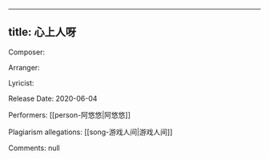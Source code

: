 
---
title: 心上人呀
---
Composer: 

Arranger: 

Lyricist: 

Release Date: 2020-06-04

Performers: [[person-阿悠悠|阿悠悠]]

Plagiarism allegations:
[[song-游戏人间|游戏人间]]

Comments:
null
